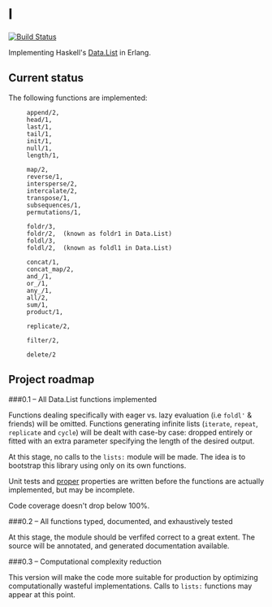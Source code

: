 l
=
[![Build
Status](https://travis-ci.org/pzel/l.svg?branch=master)](https://travis-ci.org/pzel/l)

Implementing Haskell's [Data.List](http://hackage.haskell.org/package/base-4.6.0.1/docs/Data-List.html) in Erlang.

Current status
--------------

The following functions are implemented:

         append/2,
         head/1,
         last/1,
         tail/1,
         init/1,
         null/1,
         length/1,

         map/2,
         reverse/1,
         intersperse/2,
         intercalate/2,
         transpose/1,
         subsequences/1,
         permutations/1,

         foldr/3,
         foldr/2,  (known as foldr1 in Data.List)
         foldl/3,
         foldl/2,  (known as foldl1 in Data.List)

         concat/1,
         concat_map/2,
         and_/1,
         or_/1,
         any_/1,
         all/2,
         sum/1,
         product/1,

         replicate/2,

         filter/2,

         delete/2

Project roadmap
---------------

###0.1 – All Data.List functions implemented

Functions dealing specifically with eager vs. lazy evaluation (i.e `foldl'` &
friends) will be omitted. Functions generating infinite lists (`iterate`,
`repeat`, `replicate` and `cycle`) will be dealt with case-by case: dropped
entirely or fitted with an extra parameter specifying the length of the desired
output.

At this stage, no calls to the `lists:` module will be made. The idea is to
bootstrap this library using only on its own functions.

Unit tests and [proper](https://github.com/manopapad/proper) properties are
written before the functions are actually implemented, but may be incomplete.

Code coverage doesn't drop below 100%.


###0.2 – All functions typed, documented, and exhaustively tested 

At this stage, the module should be verfifed correct to a great
extent. The source will be annotated, and generated documentation available.


###0.3 – Computational complexity reduction

This version will make the code more suitable for production by optimizing
computationally wasteful implementations. Calls to `lists:` functions may appear
at this point.



